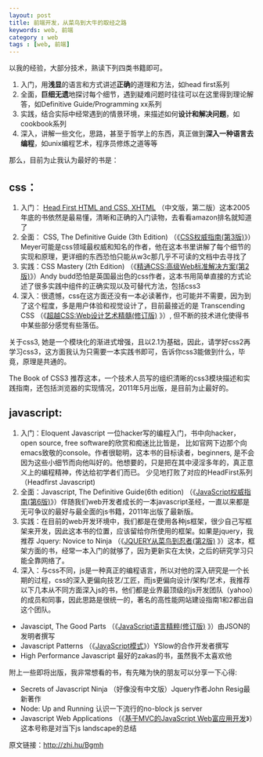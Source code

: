 ```yaml
---
layout: post
title: 前端开发，从菜鸟到大牛的取经之路
keywords: web, 前端
category : web
tags : [web, 前端]
---
```


以我的经验，大部分技术，熟读下列四类书籍即可。 

1. 入门，用**浅显**的语言和方式讲述**正确**的道理和方法，如head first系列
2. 全面，**巨细无遗**地探讨每个细节，遇到疑难问题时往往可以在这里得到理论解答，如Definitive Guide/Programming xx系列
3. 实践，结合实际中经常遇到的情景环境，来描述如何**设计和解决问题**，如cookbook系列
4. 深入，讲解一些文化，思路，甚至于哲学上的东西，真正做到**深入一种语言去编程**，如unix编程艺术，程序员修炼之道等等

那么，目前为止我认为最好的书是： 

## css： 

1. 入门： [Head First HTML and CSS, XHTML][1] （中文版，第二版）这本2005年底的书依然是最易懂，清晰和正确的入门读物，去看看amazon排名就知道了
2. 全面： CSS, The Definitive Guide (3th Edition) （《[CSS权威指南(第3版)][2]》）Meyer可能是css领域最权威和知名的作者，他在这本书里讲解了每个细节的实现和原理，更详细的东西恐怕只能从w3c那几乎不可读的文档中去寻找了
3. 实践：CSS Mastery (2th Edition) （《[精通CSS:高级Web标准解决方案(第2版)][3]》）Andy budd恐怕是英国最出色的css作者，这本书用简单直接的方式论述了很多实践中组件的正确实现以及可替代方法，包括css3
4. 深入：很遗憾，css在这方面还没有一本必读著作，也可能并不需要，因为到了这个程度，多是用户体验和视觉设计了，目前最接近的是 Transcending CSS （《[超越CSS:Web设计艺术精髓(修订版)][4] 》）, 但不断的技术进化使得书中某些部分感觉有些落伍。

关于css3, 她是一个模块化的渐进式增强，且以2.1为基础，因此，请学好css2再学习css3，这方面我认为只需要一本实践书即可，告诉你css3能做到什么，毕竟，原理是共通的。 

The Book of CSS3 推荐这本，一个技术人员写的组织清晰的css3模块描述和实践指南，还包括浏览器的实现情况，2011年5月出版，是目前为止最好的。 

## javascript: 

1. 入门：Eloquent Javascript 一位hacker写的编程入门，书中向hacker，open source, free software的欣赏和痴迷比比皆是， 比如官网下边那个向emacs致敬的console。作者很聪明，这本书的目标读者，beginners, 是不会因为这些小细节而向他叫好的。他想要的，只是把在其中浸淫多年的，真正意义上的编程精神，传达给初学者们而已。 少见地打败了对应的HeadFirst系列（Headfirst Javascript)
2. 全面：Javascript, The Definitive Guide(6th edition) （《[JavaScript权威指南(第6版)][5]》）伴随我们web开发者成长的一本javascript圣经，一直以来都是无可争议的最好与最全面的js书籍，2011年出版了最新版。
3. 实践：在目前的web开发环境中，我们都是在使用各种js框架，很少自己写框架来开发，因此这本书的位置，应该留给你所使用的框架。如果是jquery，我推荐 Jquery: Novice to Ninja （《[JQUERY从菜鸟到忍者(第2版)][6] 》）这本，框架方面的书，经常一本入门的就够了，因为更新实在太快，之后的研究学习只能全靠网络了。
4. 深入：与css不同，js是一种真正的编程语言，所以对他的深入研究是一个长期的过程，css的深入更偏向技艺/工匠，而js更偏向设计/架构/艺术，我推荐以下几本从不同方面深入js的书，他们都是业界最顶级的js开发团队（yahoo）的成员和同事，因此思路是很统一的，著名的高性能网站建设指南1和2都出自这个团队。

* Javascipt, The Good Parts （《[JavaScript语言精粹(修订版)][7] 》）由JSON的发明者撰写
* Javascript Patterns （《[JavaScript模式][8]》）YSlow的合作开发者撰写
* High Performance Javascript 最好的zakas的书，虽然我不太喜欢他

附上一些即将出版，我非常想看的书，有先睹为快的朋友可以分享一下心得: 

* Secrets of Javascript Ninja （好像没有中文版）Jquery作者John Resig最新著作
* Node: Up and Running 认识一下流行的no-block js server
* Javascript Web Applications （《[基于MVC的JavaScript Web富应用开发][9]》）这本号称是对当下js landscape的总结

原文链接：http://zhi.hu/Bgmh


  [1]: http://www.amazon.cn/gp/product/B00FF3P8FY/ref=as_li_ss_tl?ie=UTF8&camp=536&creative=3132&creativeASIN=B00FF3P8FY&linkCode=as2&tag=cfjh-23
  [2]: http://www.amazon.cn/gp/product/B0011F5SIC/ref=as_li_ss_tl?ie=UTF8&camp=536&creative=3132&creativeASIN=B0011F5SIC&linkCode=as2&tag=cfjh-23
  [3]: http://www.amazon.cn/gp/product/B003IURKAM/ref=as_li_ss_tl?ie=UTF8&camp=536&creative=3132&creativeASIN=B003IURKAM&linkCode=as2&tag=cfjh-23
  [4]: http://www.amazon.cn/gp/product/B008O70OKC/ref=as_li_ss_tl?ie=UTF8&camp=536&creative=3132&creativeASIN=B008O70OKC&linkCode=as2&tag=cfjh-23
  [5]: http://www.amazon.cn/gp/product/B007VISQ1Y/ref=as_li_ss_tl?ie=UTF8&camp=536&creative=3132&creativeASIN=B007VISQ1Y&linkCode=as2&tag=cfjh-23
  [6]: http://www.amazon.cn/gp/product/B00EVO8PCG/ref=as_li_ss_tl?ie=UTF8&camp=536&creative=3132&creativeASIN=B00EVO8PCG&linkCode=as2&tag=cfjh-23
  [7]: http://www.amazon.cn/gp/product/B0097CON2S/ref=as_li_ss_tl?ie=UTF8&camp=536&creative=3132&creativeASIN=B0097CON2S&linkCode=as2&tag=cfjh-23
  [8]: http://www.amazon.cn/gp/product/B008QTG1HS/ref=as_li_ss_tl?ie=UTF8&camp=536&creative=3132&creativeASIN=B008QTG1HS&linkCode=as2&tag=cfjh-23
  [9]: http://www.amazon.cn/gp/product/B0082226FU/ref=as_li_ss_tl?ie=UTF8&camp=536&creative=3132&creativeASIN=B0082226FU&linkCode=as2&tag=cfjh-23
